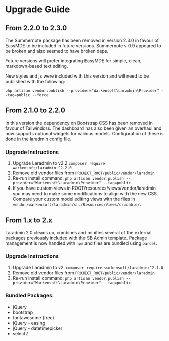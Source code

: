 # Upgrade Guide

## From 2.2.0 to 2.3.0

The Summernote package has been removed in version 2.3.0 in favour of EasyMDE 
to be included in future versions. Summernote v 0.9 appeared to be broken and
also seemed to have broken deps.

Future versions will prefer integrating EasyMDE for simple, clean, markdown-based 
text editing.

New styles and js were included with this version and will need to be published
with the following:

`php artisan vendor:publish --provider="Warkensoft\Laradmin\Provider" --tag=public --force`

## From 2.1.0 to 2.2.0

In this version the dependency on Bootstrap CSS has been removed in favour
of Tailwindcss. The dashboard has also been given an overhaul and now supports
optional widgets for various models. Configuration of these is done in the 
laradmin config file.

### Upgrade Instructions

1. Upgrade Laradmin to v2.2 `composer require warkensoft/laradmin:^2.2.0`
2. Remove old vendor files from `PROJECT_ROOT/public/vendor/laradmin`
3. Re-run install command:
   `php artisan vendor:publish --provider="Warkensoft\Laradmin\Provider" --tag=public`
4. If you have custom views in ROOT/resources/views/vendor/laradmin you may need to
   make some modifications to align with the new CSS. Compare your custom model editing
   views with the files in `vendor/warkensoft/laradmin/src/Resources/Views/crudable/`.

## From 1.x to 2.x

Laradmin 2.0 cleans up, combines and minifies several of the external 
packages previously included with the SB Admin template. Package 
management is now handled with `npm` and files are bundled using `parcel`.

### Upgrade Instructions

1. Upgrade Laradmin to v2. `composer require warkensoft/laradmin:^2.1.0` 
2. Remove old vendor files from `PROJECT_ROOT/public/vendor/laradmin`
3. Re-run install command: 
    `php artisan vendor:publish --provider="Warkensoft\Laradmin\Provider" --tag=public`

### Bundled Packages:

- jQuery
- bootstrap
- fontawesome (free)
- jQuery - easing
- jQuery - datetimepicker
- select2

 
